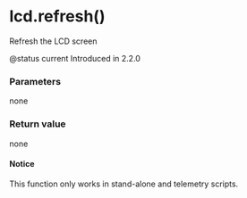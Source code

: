 # lcd.refresh()

Refresh the LCD screen

@status current Introduced in 2.2.0

### Parameters

none

### Return value

none

#### Notice

This function only works in stand-alone and telemetry scripts.
